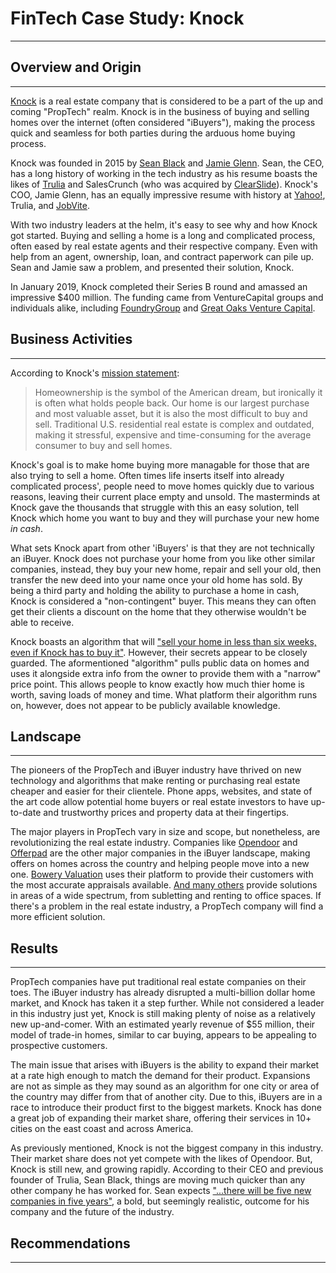 # FinTech Case Study: Knock
---
## Overview and Origin
---
[Knock](https://www.knock.com/) is a real estate company that is considered to be a part of the up and coming "PropTech" realm. Knock is in the business of buying and selling homes over the internet (often considered "iBuyers"), making the process quick and seamless for both parties during the arduous home buying process. 

Knock was founded in 2015 by [Sean Black](https://www.linkedin.com/in/seanblack/) and [Jamie Glenn](https://www.linkedin.com/in/jamieglenn/). Sean, the CEO, has a long history of working in the tech industry as his resume boasts the likes of [Trulia](https://www.trulia.com/) and SalesCrunch (who was acquired by [ClearSlide](https://www.clearslide.com/)). Knock's COO, Jamie Glenn, has an equally impressive resume with history at [Yahoo!](https://www.yahoo.com/), Trulia, and [JobVite](https://www.jobvite.com/).

With two industry leaders at the helm, it's easy to see why and how Knock got started. Buying and selling a home is a long and complicated process, often eased by real estate agents and their respective company. Even with help from an agent, ownership, loan, and contract paperwork can pile up. Sean and Jamie saw a problem, and presented their solution, Knock. 

In January 2019, Knock completed their Series B round and amassed an impressive $400 million. The funding came from VentureCapital groups and individuals alike, including [FoundryGroup](https://www.foundrygroup.com/) and [Great Oaks Venture Capital](http://www.greatoaksvc.com/).

## Business Activities
--- 
According to Knock's [mission statement](https://www.knock.com/about-us):
> Homeownership is the symbol of the American dream, but ironically it is often what holds people back. Our home is our largest purchase and most valuable asset, but it is also the most difficult to buy and sell. Traditional U.S. residential real estate is complex and outdated, making it stressful, expensive and time-consuming for the average consumer to buy and sell homes.

Knock's goal is to make home buying more managable for those that are also trying to sell a home. Often times life inserts itself into already complicated process', people need to move homes quickly due to various reasons, leaving their current place empty and unsold. The masterminds at Knock gave the thousands that struggle with this an easy solution, tell Knock which home you want to buy and they will purchase your new home _in cash_.

What sets Knock apart from other 'iBuyers' is that they are not technically an iBuyer. Knock does not purchase your home from you like other similar companies, instead, they buy your new home, repair and sell your old, then transfer the new deed into your name once your old home has sold. By being a third party and holding the ability to purchase a home in cash, Knock is considered a "non-contingent" buyer. This means they can often get their clients a discount on the home that they otherwise wouldn't be able to receive.

Knock boasts an algorithm that will ["sell your home in less than six weeks, even if Knock has to buy it"](https://hypepotamus.com/companies/knock/). However, their secrets appear to be closely guarded. The aformentioned "algorithm" pulls public data on homes and uses it alongside extra info from the owner to provide them with a "narrow" price point. This allows people to know exactly how much thier home is worth, saving loads of money and time. What platform their algorithm runs on, however, does not appear to be publicly available knowledge.

## Landscape
---
The pioneers of the PropTech and iBuyer industry have thrived on new technology and algorithms that make renting or purchasing real estate cheaper and easier for their clientele. Phone apps, websites, and state of the art code allow potential home buyers or real estate investors to have up-to-date and trustworthy prices and property data at their fingertips.

The major players in PropTech vary in size and scope, but nonetheless, are revolutionizing the real estate industry. Companies like [Opendoor](https://www.opendoor.com/) and [Offerpad](https://www.offerpad.com/) are the other major companies in the iBuyer landscape, making offers on homes across the country and helping people move into a new one. [Bowery Valuation](https://www.boweryvaluation.com/) uses their platform to provide their customers with the most accurate appraisals available. [And many others](https://builtin.com/consumer-tech/real-estate-technology) provide solutions in areas of a wide spectrum, from subletting and renting to office spaces. If there's a problem in the real estate industry, a PropTech company will find a more efficient solution.

## Results
---
PropTech companies have put traditional real estate companies on their toes. The iBuyer industry has already disrupted a multi-billion dollar home market, and Knock has taken it a step further. While not considered a leader in this industry just yet, Knock is still making plenty of noise as a relatively new up-and-comer. With an estimated yearly revenue of $55 million, their model of trade-in homes, similar to car buying, appears to be appealing to prospective customers.  

The main issue that arises with iBuyers is the ability to expand their market at a rate high enough to match the demand for their product. Expansions are not as simple as they may sound as an algorithm for one city or area of the country may differ from that of another city. Due to this, iBuyers are in a race to introduce their product first to the biggest markets. Knock has done a great job of expanding their market share, offering their services in 10+ cities on the east coast and across America.

As previously mentioned, Knock is not the biggest company in this industry. Their market share does not yet compete with the likes of Opendoor. But, Knock is still new, and growing rapidly. According to their CEO and previous founder of Trulia, Sean Black, things are moving much quicker than any other company he has worked for. Sean expects ["...there will be five new companies in five years"](https://www.forbes.com/sites/amyfeldman/2018/01/22/as-competition-to-disrupt-home-sales-heats-up-startup-knock-plans-rollout-to-10-new-cities/#1d7259a4408b), a bold, but seemingly realistic, outcome for his company and the future of the industry.

## Recommendations
---

